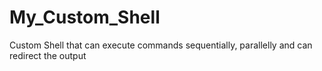 # My_Custom_Shell
Custom Shell that can execute commands sequentially, parallelly and can redirect the output
